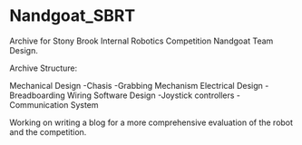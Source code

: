 # Nandgoat_SBRT
Archive for Stony Brook Internal Robotics Competition Nandgoat Team Design.

Archive Structure:

Mechanical Design
  -Chasis
  -Grabbing Mechanism
Electrical Design
  -Breadboarding Wiring
Software Design
  -Joystick controllers
  -Communication System

Working on writing a blog for a more comprehensive evaluation of the robot and the competition.
